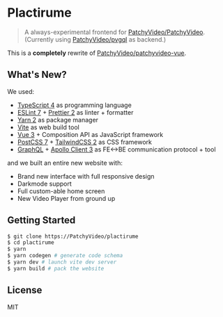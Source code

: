 # Plactirume

> A always-experimental frontend for [PatchyVideo/PatchyVideo](https://github.com/PatchyVideo/PatchyVideo).
> (Currently using [PatchyVideo/pvgql](https://github.com/PatchyVideo/pvgql) as backend.)

This is a **completely** rewrite of [PatchyVideo/patchyvideo-vue](https://github.com/PatchyVideo/patchyvideo-vue).

## What's New?

We used:

- [TypeScript 4](https://www.typescriptlang.org/) as programming language
- [ESLint 7](https://eslint.org/) + [Prettier 2](https://prettier.io/) as linter + formatter
- [Yarn 2](https://yarnpkg.com/) as package manager
- [Vite](https://github.com/vitejs/vite) as web build tool
- [Vue 3](https://v3.vuejs.org/) + Composition API as JavaScript framework
- [PostCSS 7](https://postcss.org/) + [TailwindCSS 2](https://tailwindcss.com/) as CSS framework
- [GraphQL](https://graphql.org/) + [Apollo Client 3](https://www.apollographql.com/) as FE<->BE communication protocol + tool

and we built an entire new website with:

- Brand new interface with full responsive design
- Darkmode support
- Full custom-able home screen
- New Video Player from ground up

## Getting Started

```bash
$ git clone https://PatchyVideo/plactirume
$ cd plactirume
$ yarn
$ yarn codegen # generate code schema
$ yarn dev # launch vite dev server
$ yarn build # pack the website
```

## License

MIT
